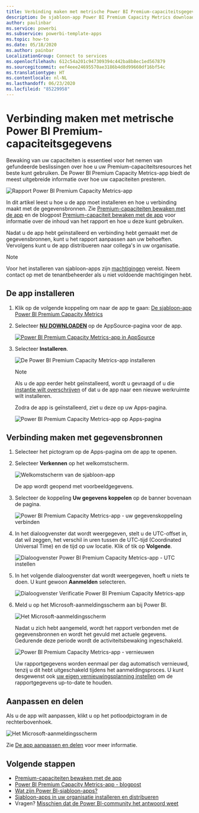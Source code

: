 ```yaml
---
title: Verbinding maken met metrische Power BI Premium-capaciteitsgegevens
description: De sjabloon-app Power BI Premium Capacity Metrics downloaden en installeren, en verbinding maken met gegevens
author: paulinbar
ms.service: powerbi
ms.subservice: powerbi-template-apps
ms.topic: how-to
ms.date: 05/18/2020
ms.author: painbar
LocalizationGroup: Connect to services
ms.openlocfilehash: 612c54a201c947309394c442ba8b8ec1ed567879
ms.sourcegitcommit: eef4eee24695570ae3186b4d8d99660df16bf54c
ms.translationtype: HT
ms.contentlocale: nl-NL
ms.lasthandoff: 06/23/2020
ms.locfileid: "85229958"
---
```

# <a name="connect-to-power-bi-premium-capacity-metrics"></a>Verbinding maken met metrische Power BI Premium-capaciteitsgegevens
Bewaking van uw capaciteiten is essentieel voor het nemen van gefundeerde beslissingen over hoe u uw Premium-capaciteitsresources het beste kunt gebruiken. De Power BI Premium Capacity Metrics-app biedt de meest uitgebreide informatie over hoe uw capaciteiten presteren.

![Rapport Power BI Premium Capacity Metrics-app](media/service-connect-to-pbi-premium-capacity-metrics/service-pbi-premium-capacity-metrics-app-report.png)

In dit artikel leest u hoe u de app moet installeren en hoe u verbinding maakt met de gegevensbronnen. Zie [Premium-capaciteiten bewaken met de app](../service-admin-premium-monitor-capacity.md) en de blogpost [Premium-capaciteit bewaken met de app](https://powerbi.microsoft.com/blog/premium-capacity-metrics-app-new-health-center-with-kpis-to-explore-relevant-metrics-and-steps-to-mitigate-issues/) voor informatie over de inhoud van het rapport en hoe u deze kunt gebruiken.

Nadat u de app hebt geïnstalleerd en verbinding hebt gemaakt met de gegevensbronnen, kunt u het rapport aanpassen aan uw behoeften. Vervolgens kunt u de app distribueren naar collega's in uw organisatie.

> [!NOTE]
> Voor het installeren van sjabloon-apps zijn [machtigingen](./service-template-apps-install-distribute.md#prerequisites) vereist. Neem contact op met de tenantbeheerder als u niet voldoende machtigingen hebt.

## <a name="install-the-app"></a>De app installeren

1. Klik op de volgende koppeling om naar de app te gaan: [De sjabloon-app Power BI Premium Capacity Metrics](https://app.powerbi.com/groups/me/getapps/services/pbi_pcmm.capacity-metrics-dxt)

1. Selecteer [**NU DOWNLOADEN**](https://app.powerbi.com/groups/me/getapps/services/pbi_pcmm.capacity-metrics-dxt) op de AppSource-pagina voor de app.

    [![Power BI Premium Capacity Metrics-app in AppSource](media/service-connect-to-pbi-premium-capacity-metrics/service-pbi-premium-capacity-metrics-app-appsource-get-it-now.png)](https://app.powerbi.com/groups/me/getapps/services/pbi_pcmm.capacity-metrics-dxt)

1. Selecteer **Installeren**. 

    ![De Power BI Premium Capacity Metrics-app installeren](media/service-connect-to-pbi-premium-capacity-metrics/service-pbi-premium-capacity-metric-select-install.png)

    > [!NOTE]
    > Als u de app eerder hebt geïnstalleerd, wordt u gevraagd of u die [instantie wilt overschrijven](./service-template-apps-install-distribute.md#update-a-template-app) of dat u de app naar een nieuwe werkruimte wilt installeren.

    Zodra de app is geïnstalleerd, ziet u deze op uw Apps-pagina.

   ![Power BI Premium Capacity Metrics-app op Apps-pagina](media/service-connect-to-pbi-premium-capacity-metrics/service-pbi-premium-capacity-metrics-app-apps-page-icon.png)

## <a name="connect-to-data-sources"></a>Verbinding maken met gegevensbronnen

1. Selecteer het pictogram op de Apps-pagina om de app te openen.

1. Selecteer **Verkennen** op het welkomstscherm.

   ![Welkomstscherm van de sjabloon-app](media/service-connect-to-pbi-premium-capacity-metrics/service-pbi-premium-capacity-metrics-app-splash-screen.png)

   De app wordt geopend met voorbeeldgegevens.

1. Selecteer de koppeling **Uw gegevens koppelen** op de banner bovenaan de pagina.

   ![Power BI Premium Capacity Metrics-app - uw gegevenskoppeling verbinden](media/service-connect-to-pbi-premium-capacity-metrics/service-pbi-premium-capacity-metrics-app-connect-data.png)

1. In het dialoogvenster dat wordt weergegeven, stelt u de UTC-offset in, dat wil zeggen, het verschil in uren tussen de UTC-tijd (Coordinated Universal Time) en de tijd op uw locatie. Klik of tik op **Volgende**.
  
   ![Dialoogvenster Power BI Premium Capacity Metrics-app - UTC instellen](media/service-connect-to-pbi-premium-capacity-metrics/service-pbi-premium-capacity-metrics-app-setutc-dialog.png)

1. In het volgende dialoogvenster dat wordt weergegeven, hoeft u niets te doen. U kunt gewoon **Aanmelden** selecteren.

   ![Dialoogvenster Verificatie Power BI Premium Capacity Metrics-app](media/service-connect-to-pbi-premium-capacity-metrics/service-pbi-premium-capacity-metrics-app-authentication-dialog.png)

1. Meld u op het Microsoft-aanmeldingsscherm aan bij Power BI.

   ![Het Microsoft-aanmeldingsscherm](media/service-connect-to-pbi-premium-capacity-metrics/service-pbi-premium-capacity-metrics-app-microsoft-login.png)

   Nadat u zich hebt aangemeld, wordt het rapport verbonden met de gegevensbronnen en wordt het gevuld met actuele gegevens. Gedurende deze periode wordt de activiteitsbewaking ingeschakeld.

   ![Power BI Premium Capacity Metrics-app - vernieuwen](media/service-connect-to-pbi-premium-capacity-metrics/service-pbi-premium-capacity-metrics-app-refresh-monitor.png)

   Uw rapportgegevens worden eenmaal per dag automatisch vernieuwd, tenzij u dit hebt uitgeschakeld tijdens het aanmeldingsproces. U kunt desgewenst ook [uw eigen vernieuwingsplanning instellen](./refresh-scheduled-refresh.md) om de rapportgegevens up-to-date te houden.

## <a name="customize-and-share"></a>Aanpassen en delen

Als u de app wilt aanpassen, klikt u op het potloodpictogram in de rechterbovenhoek.

 ![Het Microsoft-aanmeldingsscherm](media/service-connect-to-pbi-premium-capacity-metrics/service-pbi-premium-capacity-metrics-app-customize.png)

Zie [De app aanpassen en delen](./service-template-apps-install-distribute.md#customize-and-share-the-app) voor meer informatie.

## <a name="next-steps"></a>Volgende stappen
* [Premium-capaciteiten bewaken met de app](../admin/service-admin-premium-monitor-capacity.md)
* [Power BI Premium Capacity Metrics-app - blogpost](https://powerbi.microsoft.com/blog/premium-capacity-metrics-app-new-health-center-with-kpis-to-explore-relevant-metrics-and-steps-to-mitigate-issues/)
* [Wat zijn Power BI-sjabloon-apps?](./service-template-apps-overview.md)
* [Sjabloon-apps in uw organisatie installeren en distribueren](./service-template-apps-install-distribute.md)
* Vragen? [Misschien dat de Power BI-community het antwoord weet](https://community.powerbi.com/)